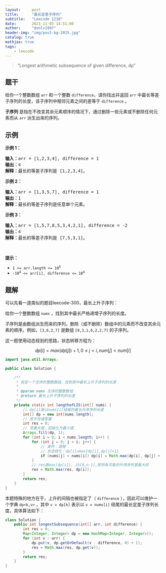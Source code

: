 ```yaml
---
layout:     post
title:      "最长定差子序列"
subtitle:   "Leecode 1218"
date:       2021-11-05 14:51:00
author:     "donlv1997"
header-img: "img/post-bg-2015.jpg"
catalog: true
mathjax: true
tags:
    - leecode
---
```


> “Longest arithmetic subsequence of given difference, dp”

## 题干

<p>给你一个整数数组&nbsp;<code>arr</code>&nbsp;和一个整数&nbsp;<code>difference</code>，请你找出并返回 <code>arr</code>&nbsp;中最长等差子序列的长度，该子序列中相邻元素之间的差等于 <code>difference</code> 。</p>

<p><strong>子序列</strong> 是指在不改变其余元素顺序的情况下，通过删除一些元素或不删除任何元素而从 <code>arr</code> 派生出来的序列。</p>

## 示例

<p><strong>示例 1：</strong></p>

<pre><strong>输入：</strong>arr = [1,2,3,4], difference = 1
<strong>输出：</strong>4
<strong>解释：</strong>最长的等差子序列是 [1,2,3,4]。</pre>

<p><strong>示例&nbsp;2：</strong></p>

<pre><strong>输入：</strong>arr = [1,3,5,7], difference = 1
<strong>输出：</strong>1
<strong>解释：</strong>最长的等差子序列是任意单个元素。
</pre>

<p><strong>示例 3：</strong></p>

<pre><strong>输入：</strong>arr = [1,5,7,8,5,3,4,2,1], difference = -2
<strong>输出：</strong>4
<strong>解释：</strong>最长的等差子序列是 [7,5,3,1]。
</pre>

<p>&nbsp;</p>

<p><strong>提示：</strong></p>

<ul>
	<li><code>1 &lt;= arr.length &lt;= 10<sup>5</sup></code></li>
	<li><code>-10<sup>4</sup> &lt;= arr[i], difference &lt;= 10<sup>4</sup></code></li>
</ul>

## 题解

可以先看一道类似的题目leecode-300，最长上升子序列：

<p>给你一个整数数组 <code>nums</code> ，找到其中最长严格递增子序列的长度。</p>

<p>子序列是由数组派生而来的序列，删除（或不删除）数组中的元素而不改变其余元素的顺序。例如，<code>[3,6,2,7]</code> 是数组 <code>[0,3,1,6,2,2,7]</code> 的子序列。</p>

这一题使用动态规划的思路，状态转移方程为：

$$
dp[i] = max(dp[j]) + 1, 0 \le j < i, num[j] < num[i]
$$

```java
import java.util.Arrays;

public class Solution {

    /**
     * 给定一个无序的整数数组，找到其中最长上升子序列的长度
     *
     * @param nums 无序的整数数组
     * @return 最长上升子序列的长度
     */
    private static int lengthofLIS(int[] nums) {
        // dp[i]是以nums[i]结尾的最长升序序列长度
        int[] dp = new int[nums.length];
        // 用于存储答案
        int res = 0;
        // 求最大值，初始化为最小值
        Arrays.fill(dp, 1);
        for (int i = 0; i < nums.length; i++) {
            for (int j = 0; j < i; j++) {
                // 条件：递增
                // 状态转化：dp[i]=max{dp[i],dp[j]+1}
                if (nums[j] < nums[i]) dp[i] = Math.max(dp[i], dp[j] + 1);
            }
            // res是max(dp[i]), i∈[0,n-1],即所有可能的升序序列里最大的
            res = Math.max(res, dp[i]);
        }
        return res;
    }
}
```

本题特殊的地方在于，上升的间隔也被指定了（ `difference` ），因此可以维护一个字典 `dp<k,v>` ，其中 `v = dp[k]` 表示以 `v = nums[i]` 结尾的最长定差子序列长度，具体算法如下：

```java
class Solution {
    public int longestSubsequence(int[] arr, int difference) {
        int res = 0;
        Map<Integer, Integer> dp = new HashMap<Integer, Integer>();
        for (int v : arr) {
            dp.put(v, dp.getOrDefault(v - difference, 0) + 1);
            res = Math.max(res, dp.get(v));
        }
        return res;
    }
}
```